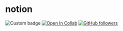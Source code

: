 # notion

![Custom badge](https://img.shields.io/endpoint?url=https://img.shields.io/badge/-Notion-orange)
[![Open In Collab](https://colab.research.google.com/assets/colab-badge.svg)](https://colab.research.google.com/github/Naereen/badges)
[![GitHub followers](https://img.shields.io/github/followers/zlgorithmy.svg??style=for-the-badge&logo=appveyor&label=Follow&maxAge=2592000)](https://github.com/zlgorithmy?tab=followers)
